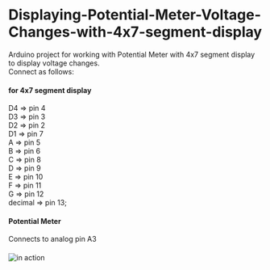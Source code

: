 # Displaying-Potential-Meter-Voltage-Changes-with-4x7-segment-display
Arduino project for working with Potential Meter with 4x7 segment display to display voltage changes.<br/>
Connect as follows: 
#### for 4x7 segment display
D4 => pin 4<br/>
D3 => pin 3<br/>
D2 => pin 2<br/>
D1 => pin 7<br/>
A => pin 5<br/>
B => pin 6<br/>
C => pin 8<br/>
D => pin 9<br/>
E => pin 10<br/>
F => pin 11<br/>
G => pin 12<br/>
decimal => pin 13;

#### Potential Meter
Connects to analog pin A3
#### 
![in action](https://github.com/bonfotieno/Displaying-Potential-Meter-Voltage-Changes-with-4x7-segment-display/in_action.gif)
